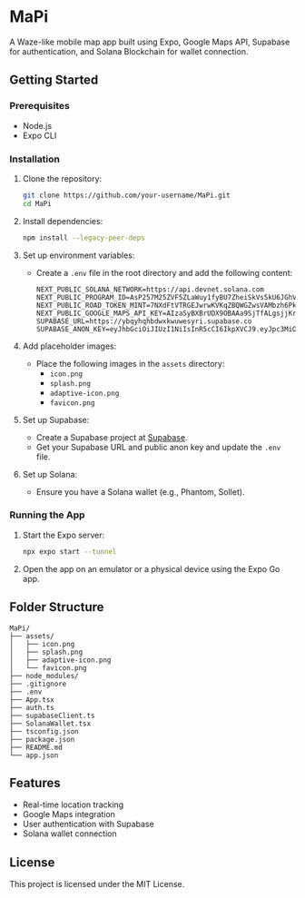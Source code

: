 # MaPi

A Waze-like mobile map app built using Expo, Google Maps API, Supabase for authentication, and Solana Blockchain for wallet connection.

## Getting Started

### Prerequisites

- Node.js
- Expo CLI

### Installation

1. Clone the repository:
   ```bash
   git clone https://github.com/your-username/MaPi.git
   cd MaPi
   ```

2. Install dependencies:
   ```bash
   npm install --legacy-peer-deps
   ```

3. Set up environment variables:
   - Create a `.env` file in the root directory and add the following content:
     ```
     NEXT_PUBLIC_SOLANA_NETWORK=https://api.devnet.solana.com
     NEXT_PUBLIC_PROGRAM_ID=AsP257M25ZVF5ZLaWuy1fyBU7ZheiSkVs5kU6JGhV7KQ
     NEXT_PUBLIC_ROAD_TOKEN_MINT=7NXdFtVTRGEJwrwKVKqZBQWGZwsVAMbzh6PkK8bkSu8Z
     NEXT_PUBLIC_GOOGLE_MAPS_API_KEY=AIzaSyBXBrUDX9OBAAa9SjTfALgsjjKr5WL7H1A
     SUPABASE_URL=https://ybqyhqhbdwxkwuwesyri.supabase.co
     SUPABASE_ANON_KEY=eyJhbGciOiJIUzI1NiIsInR5cCI6IkpXVCJ9.eyJpc3MiOiJzdXBhYmFzZSIsInJlZiI6InlicXlocWhiZHd4a3d1d2VzeXJpIiwicm9sZSI6ImFub24iLCJpYXQiOjE3MzkxNTg2OTYsImV4cCI6MjA1NDczNDY5Nn0.jiNZhlJDfdj5ikY5P4IKw_PH0Q_2Boxq4EVGe92CkfA
     ```

4. Add placeholder images:
   - Place the following images in the `assets` directory:
     - `icon.png`
     - `splash.png`
     - `adaptive-icon.png`
     - `favicon.png`

5. Set up Supabase:
   - Create a Supabase project at [Supabase](https://supabase.io/).
   - Get your Supabase URL and public anon key and update the `.env` file.

6. Set up Solana:
   - Ensure you have a Solana wallet (e.g., Phantom, Sollet).

### Running the App

1. Start the Expo server:
   ```bash
   npx expo start --tunnel
   ```

2. Open the app on an emulator or a physical device using the Expo Go app.

## Folder Structure

```
MaPi/
├── assets/
│   ├── icon.png
│   ├── splash.png
│   ├── adaptive-icon.png
│   └── favicon.png
├── node_modules/
├── .gitignore
├── .env
├── App.tsx
├── auth.ts
├── supabaseClient.ts
├── SolanaWallet.tsx
├── tsconfig.json
├── package.json
├── README.md
└── app.json
```

## Features

- Real-time location tracking
- Google Maps integration
- User authentication with Supabase
- Solana wallet connection

## License

This project is licensed under the MIT License.